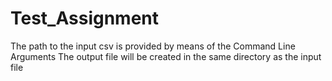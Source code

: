 # Test_Assignment
The path to the input csv is provided by means of the Command Line Arguments
The output file will be created in the same directory as the input file
